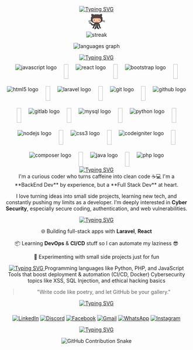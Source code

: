 <div align="center">
  <!-- Typing SVG - Greeting message -->
  <a href="https://git.io/typing-svg">
    <img src="https://readme-typing-svg.herokuapp.com?font=Fira+Code&pause=1000&color=31B5F7&center=true&vCenter=true&width=435&lines=Hi,+I'm+Rifki+Rahmatun+Hidayah" alt="Typing SVG" />
  </a>

</div>

<!-- GitHub Octocat GIF -->
<div align="center">
  <img src="./assets/octocat.gif" alt="git" width="50" />
</div>

<!-- This section provides profile info (this is commented out for future reference) -->
<!--
**RIFKIRH/RIFKIRH** is a ✨ _special_ ✨ repository because its `README.md` (this file) appears on your GitHub profile.

Here are some ideas to get you started:
- 🔭 I’m currently working on ...
- 🌱 I’m currently learning ...
- 👯 I’m looking to collaborate on ...
- 🤔 I’m looking for help with ...
- 💬 Ask me about ...
- 📫 How to reach me: ...
- 😄 Pronouns: ...
- ⚡ Fun fact: ...
-->

<!-- GitHub Stats Section -->
<div align="center">
  <img src="https://github-readme-streak-stats-seven-azure.vercel.app?user=RIFKIRH&theme=tokyonight-duo&hide_border=true&border_radius=2" alt="streak">
  <p>
    <img src="https://github-readme-stats.vercel.app/api/top-langs?username=RIFKIRH&locale=en&hide_title=false&layout=compact&card_width=320&langs_count=5&theme=dracula&hide_border=false" height="150" alt="languages graph"  />
  </p>
</div>

<!-- Typing SVG - Technologies I use -->
<div align="center">
  <a href="https://git.io/typing-svg">
    <img src="https://readme-typing-svg.herokuapp.com?font=Fira+Code&pause=1000&color=31B5F7&center=true&vCenter=true&width=435&lines=I+Usually+Use+These+Techs" alt="Typing SVG" />
  </a>

  <div style="display: flex; justify-content: center; flex-wrap: wrap; gap: 20px; margin-top: 10px;">
    <!-- Icons of the technologies I use -->
    <img src="https://cdn.jsdelivr.net/gh/devicons/devicon/icons/javascript/javascript-original.svg" height="40" alt="javascript logo" />
    <img width="12" />
    <img src="https://cdn.jsdelivr.net/gh/devicons/devicon/icons/react/react-original.svg" height="40" alt="react logo" />
    <img width="12" />
    <img src="https://cdn.jsdelivr.net/gh/devicons/devicon/icons/bootstrap/bootstrap-original.svg" height="40" alt="bootstrap logo" />
    <img width="12" />
    <img src="https://cdn.jsdelivr.net/gh/devicons/devicon/icons/html5/html5-original.svg" height="40" alt="html5 logo" />
    <img width="12" />
    <img src="https://cdn.jsdelivr.net/gh/devicons/devicon/icons/laravel/laravel-original.svg" height="40" alt="laravel logo" />
    <img width="12" />
    <img src="https://cdn.jsdelivr.net/gh/devicons/devicon/icons/git/git-original.svg" height="40" alt="git logo" />
    <img width="12" />
    <img src="https://cdn.jsdelivr.net/gh/devicons/devicon/icons/github/github-original.svg" height="40" alt="github logo" />
    <img width="12" />
    <img src="https://cdn.jsdelivr.net/gh/devicons/devicon/icons/gitlab/gitlab-original.svg" height="40" alt="gitlab logo" />
    <img width="12" />
    <img src="https://cdn.jsdelivr.net/gh/devicons/devicon/icons/mysql/mysql-original.svg" height="40" alt="mysql logo" />
    <img width="12" />
    <img src="https://cdn.jsdelivr.net/gh/devicons/devicon/icons/python/python-original.svg" height="40" alt="python logo" />
    <img width="12" />
    <img src="https://cdn.jsdelivr.net/gh/devicons/devicon/icons/nodejs/nodejs-original.svg" height="40" alt="nodejs logo" />
    <img width="12" />
    <img src="https://cdn.jsdelivr.net/gh/devicons/devicon/icons/css3/css3-original.svg" height="40" alt="css3 logo" />
    <img width="12" />
    <img src="https://cdn.jsdelivr.net/gh/devicons/devicon/icons/codeigniter/codeigniter-plain.svg" height="40" alt="codeigniter logo" />
    <img width="12" />
    <img src="https://cdn.jsdelivr.net/gh/devicons/devicon/icons/composer/composer-original.svg" height="40" alt="composer logo" />
    <img width="12" />
    <img src="https://cdn.jsdelivr.net/gh/devicons/devicon/icons/java/java-original.svg" height="40" alt="java logo" />
    <img width="12" />
    <img src="https://cdn.jsdelivr.net/gh/devicons/devicon/icons/php/php-original.svg" height="40" alt="php logo" />
  </div>
</div>

<!-- About Me Section -->
<div align="center">
  <a href="https://git.io/typing-svg">
    <img src="https://readme-typing-svg.herokuapp.com?font=Fira+Code&pause=1000&color=31B5F7&center=true&vCenter=true&width=435&lines=👾+About+Me" alt="Typing SVG" />
  </a>
</div>
<div align = "center">
<!-- Description About Me -->
I'm a curious coder who turns caffeine into clean code ☕💻
I'm a **BackEnd Dev** by experience, but a **Full Stack Dev** at heart. 

I love turning ideas into small side projects, learning new tech, and constantly pushing my limits as a developer.
I’m deeply interested in **Cyber Security**, especially secure coding, authentication, and web vulnerabilities.



<!-- Current Focus Section -->
<div align="center">
  <a href="https://git.io/typing-svg">
    <img src="https://readme-typing-svg.herokuapp.com?font=Fira+Code&pause=1000&color=31B5F7&center=true&vCenter=true&width=435&lines=🧠+Current+Focus" alt="Typing SVG" />
  </a>
  
  🌐 Building full-stack apps with **Laravel**, **React**

  📦 Learning **DevOps** & **CI/CD** stuff so I can automate my laziness 😎

 🧪 Experimenting with small side projects just for fun
</div>

<!-- Currently Exploring Section -->
<div align="center">
  <a href="https://git.io/typing-svg">
    <img src="https://readme-typing-svg.herokuapp.com?font=Fira+Code&pause=1000&color=31B5F7&center=true&vCenter=true&width=435&lines=🚧+Currently+Exploring" alt="Typing SVG" />
  </a>
 Programming languages like Python, PHP, and JavaScript  
 Tools that boost deployment & automation (CI/CD, Docker)  
 Cybersecurity topics like XSS, SQL Injection, and ethical hacking basics
</div>

<div align = "center">

> "Write code like poetry, and let GitHub be your gallery."
</div>
<!-- Contact Section -->
<div align="center">
  <a href="https://git.io/typing-svg">
    <img src="https://readme-typing-svg.herokuapp.com?font=Fira+Code&pause=1000&color=31B5F7&center=true&vCenter=true&width=435&lines=Hit+Me+UP!" alt="Typing SVG" />
  </a>
  <div style="display: flex; justify-content: center; flex-wrap: wrap; gap: 20px; margin-top: 10px;">

  [![LinkedIn](https://raw.githubusercontent.com/maurodesouza/profile-readme-generator/master/src/assets/icons/social/linkedin/default.svg)](https://www.linkedin.com/in/rifki-rahmatun-hidayah-2759a7272/) [![Discord](https://raw.githubusercontent.com/maurodesouza/profile-readme-generator/master/src/assets/icons/social/discord/default.svg)](https://discordapp.com/users/578034469747818497) [![Facebook](https://raw.githubusercontent.com/maurodesouza/profile-readme-generator/master/src/assets/icons/social/facebook/default.svg)](https://www.facebook.com/rifki.rahmatunhidayah)
  [![Gmail](https://raw.githubusercontent.com/maurodesouza/profile-readme-generator/master/src/assets/icons/social/gmail/default.svg)](mailto:rifkirahmatunh@gmail.com) [![WhatsApp](https://raw.githubusercontent.com/maurodesouza/profile-readme-generator/master/src/assets/icons/social/whatsapp/default.svg)](https://wa.me/6282288221040?text=Halo%20Rifki,%20saya%20tertarik%20dengan%20profil%20Anda) <a href="https://instagram.com/rifkirh4" target="_blank">
  <img src="https://raw.githubusercontent.com/maurodesouza/profile-readme-generator/master/src/assets/icons/social/instagram/default.svg" width="40" height="40" alt="Instagram" />
</a>
  </div>
</div>

<!-- GitHub Contribution Snake -->
<div align="center">
  <a href="https://git.io/typing-svg">
    <img src="https://readme-typing-svg.herokuapp.com?font=Fira+Code&pause=1000&color=31B5F7&center=true&vCenter=true&width=435&lines=GitHub+Contributions+Under+Fire+🔥" alt="Typing SVG" />
  </a>
  <picture>
    <!-- GitHub Contribution Snake (This image will show the contributions) -->
  
  ![GitHub Contribution Snake](https://github.com/EchoSingh/EchoSingh/blob/output/snake-cool.svg)
  </picture>
</div>
